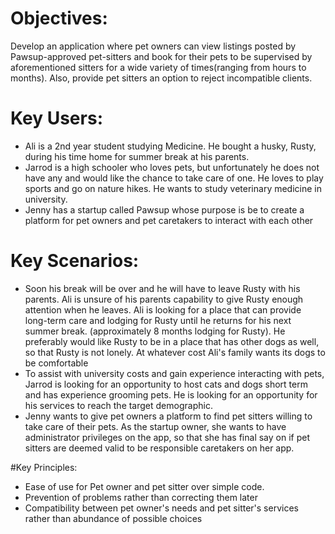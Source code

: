 # Objectives:
Develop an application where pet owners can view listings posted by Pawsup-approved pet-sitters and book for their pets to be supervised 
by aforementioned sitters for a wide variety of times(ranging from hours to months). Also, provide pet sitters an option to reject incompatible clients.

# Key Users:
- Ali is a 2nd year student studying Medicine.
  He bought a husky, Rusty, during his time
  home for summer break at his parents.
- Jarrod is a high schooler who loves pets,
  but unfortunately he does not have any and would like the chance to take care of one. He
  loves to play sports and go on nature hikes.
  He wants to study veterinary medicine in
  university.
- Jenny has a startup called Pawsup
  whose purpose is be to create a platform
  for pet owners and pet caretakers to
  interact with each other
  
# Key Scenarios:
- Soon his break will be over and he will have
  to leave Rusty with his parents. Ali is unsure
  of his parents capability to give Rusty
  enough attention when he leaves.
  Ali is looking for a place that can provide
  long-term care and lodging for Rusty until
  he returns for his next summer break.
  (approximately 8 months lodging for Rusty). He preferably would like Rusty to be in a
  place that has other dogs as well, so that Rusty is not lonely. 
  At whatever cost Ali's family wants its dogs to be comfortable
- To assist with university costs and gain experience interacting with pets, Jarrod is looking for an opportunity to host cats and dogs 
  short term and has experience grooming pets. He is looking for an opportunity for his services to reach the target demographic.
- Jenny wants to give pet owners a platform to find pet
  sitters willing to take care of their pets.
  As the startup owner, she wants to have
  administrator privileges on the app, so
  that she has final say on if pet sitters are deemed valid to be responsible caretakers on
  her app.
  
#Key Principles:
- Ease of use for Pet owner and pet sitter over simple code.
- Prevention of problems rather than correcting them later
- Compatibility between pet owner's needs and pet sitter's services rather than abundance of possible choices
